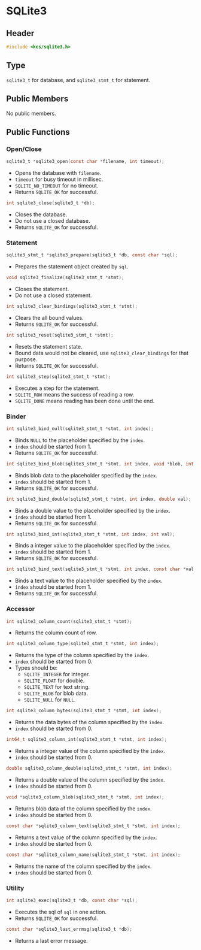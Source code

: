 
# SQLite3

## Header

```c
#include <kcs/sqlite3.h>
```

## Type

`sqlite3_t` for database, and `sqlite3_stmt_t` for statement.

## Public Members

No public members.

## Public Functions

### Open/Close

```c
sqlite3_t *sqlite3_open(const char *filename, int timeout);
```
*   Opens the database with `filename`.
*   `timeout` for busy timeout in millisec.
*   `SQLITE_NO_TIMEOUT` for no timeout.
*   Returns `SQLITE_OK` for successful.

```c
int sqlite3_close(sqlite3_t *db);
```
*   Closes the database.
*   Do not use a closed database.
*   Returns `SQLITE_OK` for successful.

### Statement

```c
sqlite3_stmt_t *sqlite3_prepare(sqlite3_t *db, const char *sql);
```
*   Prepares the statement object created by `sql`.

```c
void sqlite3_finalize(sqlite3_stmt_t *stmt);
```
*   Closes the statement.
*   Do not use a closed statement.

```c
int sqlite3_clear_bindings(sqlite3_stmt_t *stmt);
```
*   Clears the all bound values.
*   Returns `SQLITE_OK` for successful.

```c
int sqlite3_reset(sqlite3_stmt_t *stmt);
```
*   Resets the statement state.
*   Bound data would not be cleared, use `sqlite3_clear_bindings` for that purpose.
*   Returns `SQLITE_OK` for successful.

```c
int sqlite3_step(sqlite3_stmt_t *stmt);
```
*   Executes a step for the statement.
*   `SQLITE_ROW` means the success of reading a row.
*   `SQLITE_DONE` means reading has been done until the end.

### Binder

```c
int sqlite3_bind_null(sqlite3_stmt_t *stmt, int index);
```
*   Binds `NULL` to the placeholder specified by the `index`.
*   `index` should be started from 1.
*   Returns `SQLITE_OK` for successful.

```c
int sqlite3_bind_blob(sqlite3_stmt_t *stmt, int index, void *blob, int len, int mkcopy);
```
*   Binds blob data to the placeholder specified by the `index`.
*   `index` should be started from 1.
*   Returns `SQLITE_OK` for successful.

```c
int sqlite3_bind_double(sqlite3_stmt_t *stmt, int index, double val);
```
*   Binds a double value to the placeholder specified by the `index`.
*   `index` should be started from 1.
*   Returns `SQLITE_OK` for successful.

```c
int sqlite3_bind_int(sqlite3_stmt_t *stmt, int index, int val);
```
*   Binds a integer value to the placeholder specified by the `index`.
*   `index` should be started from 1.
*   Returns `SQLITE_OK` for successful.

```c
int sqlite3_bind_text(sqlite3_stmt_t *stmt, int index, const char *val, int len);
```
*   Binds a text value to the placeholder specified by the `index`.
*   `index` should be started from 1.
*   Returns `SQLITE_OK` for successful.

### Accessor

```c
int sqlite3_column_count(sqlite3_stmt_t *stmt);
```
*   Returns the column count of row.

```c
int sqlite3_column_type(sqlite3_stmt_t *stmt, int index);
```
*   Returns the type of the column specified by the `index`.
*   `index` should be started from 0.
*   Types should be:
    *   `SQLITE_INTEGER` for integer.
    *   `SQLITE_FLOAT` for double.
    *   `SQLITE_TEXT` for text string.
    *   `SQLITE_BLOB` for blob data.
    *   `SQLITE_NULL` for `NULL`.

```c
int sqlite3_column_bytes(sqlite3_stmt_t *stmt, int index);
```
*   Returns the data bytes of the column specified by the `index`.
*   `index` should be started from 0.

```c
int64_t sqlite3_column_int(sqlite3_stmt_t *stmt, int index);
```
*   Returns a integer value of the column specified by the `index`.
*   `index` should be started from 0.

```c
double sqlite3_column_double(sqlite3_stmt_t *stmt, int index);
```
*   Returns a double value of the column specified by the `index`.
*   `index` should be started from 0.

```c
void *sqlite3_column_blob(sqlite3_stmt_t *stmt, int index);
```
*   Returns blob data of the column specified by the `index`.
*   `index` should be started from 0.

```c
const char *sqlite3_column_text(sqlite3_stmt_t *stmt, int index);
```
*   Returns a text value of the column specified by the `index`.
*   `index` should be started from 0.

```c
const char *sqlite3_column_name(sqlite3_stmt_t *stmt, int index);
```
*   Returns the name of the column specified by the `index`.
*   `index` should be started from 0.

### Utility

```c
int sqlite3_exec(sqlite3_t *db, const char *sql);
```
*   Executes the sql of `sql` in one action.
*   Returns `SQLITE_OK` for successful.

```c
const char *sqlite3_last_errmsg(sqlite3_t *db);
```
*   Returns a last error message.
